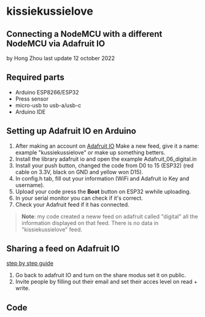 # kissiekussielove
## Connecting a NodeMCU with a different NodeMCU via Adafruit IO
by Hong Zhou
last update 12 october 2022

## Required parts
- Arduino ESP8266/ESP32
- Press sensor
- micro-usb to usb-a/usb-c
- Arduino IDE

## Setting up Adafruit IO en Arduino
1. After making an account on [Adafruit IO](https://accounts.adafruit.com/) Make a new feed, give it a name: example "kussiekussielove" or make up something betters.
2. Install the library adafruit io and open the example Adafruit_06_digital.in
3. Install your push button, changed the code from D0 to 15 (ESP32) (red cable on 3.3V, black on GND and yellow won D15).
4. In config.h tab, fill out your information (WiFi and Adafruit io Key and username).
5. Upload your code press the **Boot** button on ESP32 wwhile uploading.
6. In your serial monitor you can check if it's correct.
7. Check your Adafruit feed if it has connected.
>**Note**: my code created a neww feed on adafruit called "digital" all the information displayed on that feed. There is no data in "kissiekussielove" feed.

## Sharing a feed on Adafruit IO
[step by step guide](https://learn.adafruit.com/adafruit-io-basics-feeds/sharing-a-feed)
1. Go back to adafruit IO and turn on the share modus set it on public. 
2. Invite people by filling out their email and set their acces level on read + write.

## Code 
